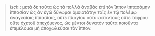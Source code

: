 

>  *Isch.*: μετὰ δὲ ταῦτα ὡς τὰ πολλὰ ἀναβὰς ἐπὶ τὸν ἵππον ἱππασάμην ἱππασίαν ὡς ἂν ἐγὼ δύνωμαι ὁμοιοτάτην ταῖς ἐν τῷ πολέμῳ ἀναγκαίαις ἱππασίαις, οὔτε πλαγίου οὔτε κατάντους οὔτε τάφρου οὔτε ὀχετοῦ ἀπεχόμενος, ὡς μέντοι δυνατὸν ταῦτα ποιοῦντα ἐπιμέλομαι μὴ ἀποχωλεῦσαι τὸν ἵππον.